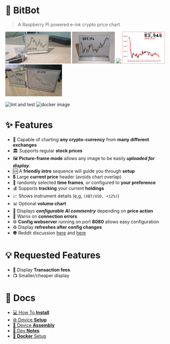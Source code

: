 # 🤖 **BitBot**
> A Raspberry Pi powered e-ink crypto price chart
<div>
    <img height="100" src="docs/images/bit-bot.jpg">
    <img height="100" src="docs/images/bitbot-v2.png">
    <img height="100" src="docs/images/kilobitbot-v2.jpg">
    <img height="100" src="docs/images/last_display.png">
    <img height="100" src="docs/images/bitbots.jpg">
</div>

![lint and test](https://github.com/donbing/bitbot/actions/workflows/lint-and-test-python.yml/badge.svg)
![docker image](https://github.com/donbing/bitbot/actions/workflows/build-and-push-image.yaml/badge.svg)



# ✨ Features
 - 🏦 Capable of charting **any crypto-currency** from **many different exchanges**
 - 🏛️ Supports regular **stock prices**
 - 🖼️ **Picture-frame mode** allows any image to be easily ***uploaded for display.***
 - 🆘 A **friendly intro** sequence will guide you through **setup**
 - 💲 Large **current price** header (avoids chart overlap) 
 - 🎲 randomly selected **time frames**, or configured to **your preference**
 - 💰 Supports **tracking** your current **holdings** 
 - 📈 Shows instrument details (e,g, ```(XBT/USD, +12%)```)
 - 📊 Optional **volume chart** 
 - 💬 Displays ***configurable AI commentry*** depending on **price action**
 - 📡 Warns on **connection errors**
 - ⚙️ **Config webserver** running on port **8080** allows easy configuration
 - ♻️ Display **refreshes after config changes** 
 - 👽 Reddit discussion [here](https://www.reddit.com/r/raspberry_pi/comments/mrne5p/my_eink_cryptowatcher/) and [here](https://old.reddit.com/r/raspberry_pi/comments/s3dnnn/i_made_an_aluminium_stand_for_an_eink_display/)

# 💡 Requested Features
 - 💸 Display **Transaction fees**
 - 📺 Smaller/cheaper display

# 📝 Docs
 - [💻 How To **Install**](docs/app_install.md)  
 - [⚙️ Device **Setup**](docs/device_setup.md)  
 - [🔗 Device **Assembly**](docs/device_assembly.md)  
 - [📒 Dev **Notes**](docs/development.md)   
 - [🐋 **Docker** Setup](docs/docker_installation.md)  
